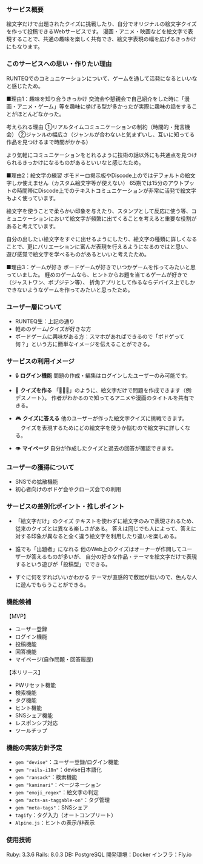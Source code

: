 ### サービス概要
絵文字だけで出題されたクイズに挑戦したり、自分でオリジナルの絵文字クイズを作って投稿できるWebサービスです。
漫画・アニメ・映画などを絵文字で表現することで、共通の趣味を楽しく共有でき、絵文字表現の幅を広げるきっかけにもなります。

### このサービスへの思い・作りたい理由
RUNTEQでのコミュニケーションについて、ゲームを通して活発になるといいなと感じたため。

■理由1：趣味を知り合うきっかけ
交流会や懇親会で自己紹介をした時に「漫画・アニメ・ゲーム」等を趣味に挙げる型が多かったが実際に趣味の話をすることがほとんどなかった。

考えられる理由
①リアルタイムコミュニケーションの制約（時間的・発言機会）
②ジャンルの幅広さ（ジャンルが合わないと気まずいし、互いに知ってる作品を見つけるまで時間がかかる）

より気軽にコミュニケーションをとれるように技術の話以外にも共通点を見つけられるきっかけになるものがあるといいなと感じたため。

■理由2：絵文字の練習
ポモドーロ掲示板やDiscode上のではデフォルトの絵文字しか使えません（カスタム絵文字等が使えない）
65期では15分のアウトプットの時間帯にDiscode上でのテキストコミュニケーションが非常に活発で絵文字もよく使っています。

絵文字を使うことで柔らかい印象を与えたり、スタンプとして反応に使う等、コミュニケーションにおいて絵文字が頻繁に出てくることを考えると重要な役割があると考えています。

自分の出したい絵文字をすぐに出せるようにしたり、絵文字の種類に詳しくなることで、更にバリエーションに富んだ表現を行えるようになるのではと思い、
遊び感覚で絵文字を学べるものがあるといいと考えたため。

■理由3：ゲームが好き
ボードゲームが好きでいつかゲームを作ってみたいと思っていました。
軽めのゲームなら、ヒントからお題を当てるゲームが好きで（ジャストワン、ボブジテン等）、
折角アプリとして作るならデバイス上でしかできないようなゲームを作ってみたいと思ったため。

### ユーザー層について
* RUNTEQ生：上記の通り
* 軽めのゲーム/クイズが好きな方
* ボードゲームに興味がある方：スマホがあればできるので「ボドゲって何？」という方に簡単なイメージを伝えることができる。

### サービスの利用イメージ
* 🔒 **ログイン機能**
  問題の作成・編集はログインしたユーザーのみ可能です。

* 📝 **クイズを作る**
  「📓🍎👿」のように、絵文字だけで問題を作成できます（例: デスノート）。
  作者がわかるので知ってるアニメや漫画のタイトルを共有できる。

* 🎮 **クイズに答える**
  他のユーザーが作った絵文字クイズに挑戦できます。
　クイズを表現するためにどの絵文字を使うか悩むので絵文字に詳しくなる。

* 👁 **マイページ**
  自分が作成したクイズと過去の回答が確認できます。

### ユーザーの獲得について
* SNSでの拡散機能
* 初心者向けのボドゲ会やクローズ会での利用

### サービスの差別化ポイント・推しポイント
* 「絵文字だけ」のクイズ
テキストを使わずに絵文字のみで表現されるため、従来のクイズとは異なる楽しさがある。
答えは同じでも人によって、答えに対する印象が異なると全く違う絵文字を利用したり違いを楽しめる。

* 誰でも「出題者」になれる
他のWeb上のクイズはオーナーが作問してユーザーが答えるものが多いが、
自分の好きな作品・テーマを絵文字だけで表現するという遊びが「投稿型」でできる。

* すぐに何をすればいいかわかる
テーマが直感的で敷居が低いので、色んな人に遊んでもらうことができる。

### 機能候補
【MVP】
* ユーザー登録
* ログイン機能
* 投稿機能
* 回答機能
* マイページ(自作問題・回答履歴)

【本リリース】
* PWリセット機能
* 検索機能
* タグ機能
* ヒント機能
* SNSシェア機能
* レスポンシブ対応
* ツールチップ

### 機能の実装方針予定
* `gem "devise"`：ユーザー登録/ログイン機能
* `gem "rails-i18n"`：devise日本語化
* `gem "ransack"`：検索機能
* `gem "kaminari"`：ページネーション
* `gem "emoji_regex"`：絵文字の判定
* `gem "acts-as-taggable-on"`：タグ管理
* `gem "meta-tags"`：SNSシェア
* `tagify`：タグ入力（オートコンプリート）
* `Alpine.js`：ヒントの表示/非表示

### 使用技術
Ruby: 3.3.6
Rails: 8.0.3
DB: PostgreSQL
開発環境：Docker
インフラ：Fly.io